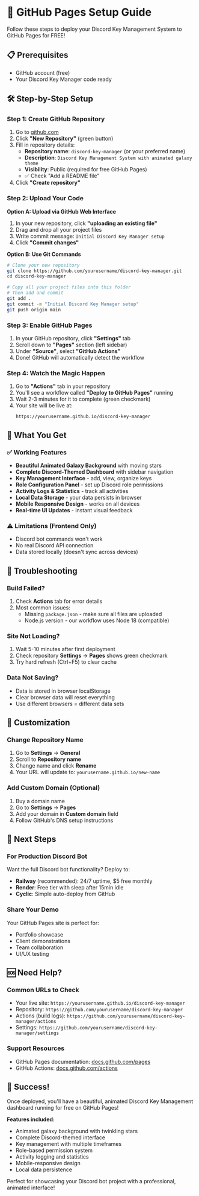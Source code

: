 # 🚀 GitHub Pages Setup Guide

Follow these steps to deploy your Discord Key Management System to GitHub Pages for FREE!

## 📋 Prerequisites

- GitHub account (free)
- Your Discord Key Manager code ready

## 🛠️ Step-by-Step Setup

### Step 1: Create GitHub Repository

1. Go to [github.com](https://github.com)
2. Click **"New Repository"** (green button)
3. Fill in repository details:
   - **Repository name**: `discord-key-manager` (or your preferred name)
   - **Description**: `Discord Key Management System with animated galaxy theme`
   - **Visibility**: Public (required for free GitHub Pages)
   - ✅ Check "Add a README file"
4. Click **"Create repository"**

### Step 2: Upload Your Code

**Option A: Upload via GitHub Web Interface**
1. In your new repository, click **"uploading an existing file"**
2. Drag and drop all your project files
3. Write commit message: `Initial Discord Key Manager setup`
4. Click **"Commit changes"**

**Option B: Use Git Commands**
```bash
# Clone your new repository
git clone https://github.com/yourusername/discord-key-manager.git
cd discord-key-manager

# Copy all your project files into this folder
# Then add and commit
git add .
git commit -m "Initial Discord Key Manager setup"
git push origin main
```

### Step 3: Enable GitHub Pages

1. In your GitHub repository, click **"Settings"** tab
2. Scroll down to **"Pages"** section (left sidebar)
3. Under **"Source"**, select **"GitHub Actions"**
4. Done! GitHub will automatically detect the workflow

### Step 4: Watch the Magic Happen

1. Go to **"Actions"** tab in your repository
2. You'll see a workflow called **"Deploy to GitHub Pages"** running
3. Wait 2-3 minutes for it to complete (green checkmark)
4. Your site will be live at:
   ```
   https://yourusername.github.io/discord-key-manager
   ```

## 🎯 What You Get

### ✅ Working Features
- **Beautiful Animated Galaxy Background** with moving stars
- **Complete Discord-Themed Dashboard** with sidebar navigation
- **Key Management Interface** - add, view, organize keys
- **Role Configuration Panel** - set up Discord role permissions
- **Activity Logs & Statistics** - track all activities
- **Local Data Storage** - your data persists in browser
- **Mobile Responsive Design** - works on all devices
- **Real-time UI Updates** - instant visual feedback

### ⚠️ Limitations (Frontend Only)
- Discord bot commands won't work
- No real Discord API connection
- Data stored locally (doesn't sync across devices)

## 🔧 Troubleshooting

### Build Failed?
1. Check **Actions** tab for error details
2. Most common issues:
   - Missing `package.json` - make sure all files are uploaded
   - Node.js version - our workflow uses Node 18 (compatible)

### Site Not Loading?
1. Wait 5-10 minutes after first deployment
2. Check repository **Settings** → **Pages** shows green checkmark
3. Try hard refresh (Ctrl+F5) to clear cache

### Data Not Saving?
- Data is stored in browser localStorage
- Clear browser data will reset everything
- Use different browsers = different data sets

## 🎨 Customization

### Change Repository Name
1. Go to **Settings** → **General**
2. Scroll to **Repository name**
3. Change name and click **Rename**
4. Your URL will update to: `yourusername.github.io/new-name`

### Add Custom Domain (Optional)
1. Buy a domain name
2. Go to **Settings** → **Pages**
3. Add your domain in **Custom domain** field
4. Follow GitHub's DNS setup instructions

## 🌟 Next Steps

### For Production Discord Bot
Want the full Discord bot functionality? Deploy to:
- **Railway** (recommended): 24/7 uptime, $5 free monthly
- **Render**: Free tier with sleep after 15min idle
- **Cyclic**: Simple auto-deploy from GitHub

### Share Your Demo
Your GitHub Pages site is perfect for:
- Portfolio showcase
- Client demonstrations
- Team collaboration
- UI/UX testing

## 🆘 Need Help?

### Common URLs to Check
- Your live site: `https://yourusername.github.io/discord-key-manager`
- Repository: `https://github.com/yourusername/discord-key-manager`
- Actions (build logs): `https://github.com/yourusername/discord-key-manager/actions`
- Settings: `https://github.com/yourusername/discord-key-manager/settings`

### Support Resources
- GitHub Pages documentation: [docs.github.com/pages](https://docs.github.com/pages)
- GitHub Actions: [docs.github.com/actions](https://docs.github.com/actions)

## 🎉 Success!

Once deployed, you'll have a beautiful, animated Discord Key Management dashboard running for free on GitHub Pages!

**Features included:**
- Animated galaxy background with twinkling stars
- Complete Discord-themed interface
- Key management with multiple timeframes
- Role-based permission system
- Activity logging and statistics
- Mobile-responsive design
- Local data persistence

Perfect for showcasing your Discord bot project with a professional, animated interface!